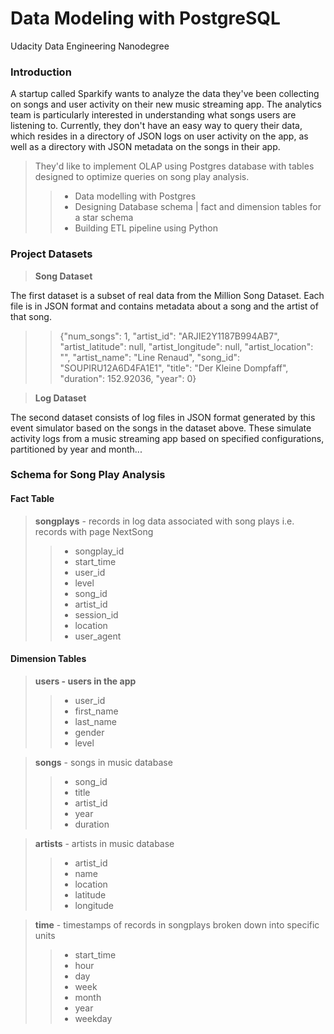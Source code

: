 # **Data Modeling with PostgreSQL**
Udacity Data Engineering Nanodegree


### **Introduction**
A startup called Sparkify wants to analyze the data they've been collecting on songs and user activity on their new music streaming app. The analytics team is particularly interested in understanding what songs users are listening to. Currently, they don't have an easy way to query their data, which resides in a directory of JSON logs on user activity on the app, as well as a directory with JSON metadata on the songs in their app.


>They'd like to implement OLAP using Postgres database with tables designed to optimize queries on song play analysis. 
>> -	Data modelling with Postgres
>> -	Designing Database schema | fact and dimension tables for a star schema 
>> -	Building ETL pipeline using Python




### **Project Datasets**

> **Song Dataset**

The first dataset is a subset of real data from the Million Song Dataset. Each file is in JSON format and contains metadata about a song and the artist of that song. 


>> {"num_songs": 1, "artist_id": "ARJIE2Y1187B994AB7", "artist_latitude": null, "artist_longitude": null, "artist_location": "", "artist_name": "Line Renaud", "song_id": "SOUPIRU12A6D4FA1E1", "title": "Der Kleine Dompfaff", "duration": 152.92036, "year": 0}


> **Log Dataset**

The second dataset consists of log files in JSON format generated by this event simulator based on the songs in the dataset above. These simulate activity logs from a music streaming app based on specified configurations, partitioned by year and month...
 



### **Schema for Song Play Analysis**

#### **Fact Table**

> **songplays** - records in log data associated with song plays i.e. records with page NextSong
>> - songplay_id
>> - start_time
>> - user_id
>> - level
>> - song_id
>> - artist_id
>> - session_id
>> - location
>> - user_agent


#### **Dimension Tables**

> **users - users in the app**
>> - user_id
>> - first_name
>> - last_name
>> - gender
>> - level

> **songs** - songs in music database
>> - song_id
>> - title
>> - artist_id
>> - year
>> - duration

> **artists** - artists in music database
>> - artist_id
>> - name
>> - location
>> - latitude
>> - longitude

> **time** - timestamps of records in songplays broken down into specific units
>> - start_time
>> - hour
>> - day
>> - week
>> - month
>> - year
>> - weekday
